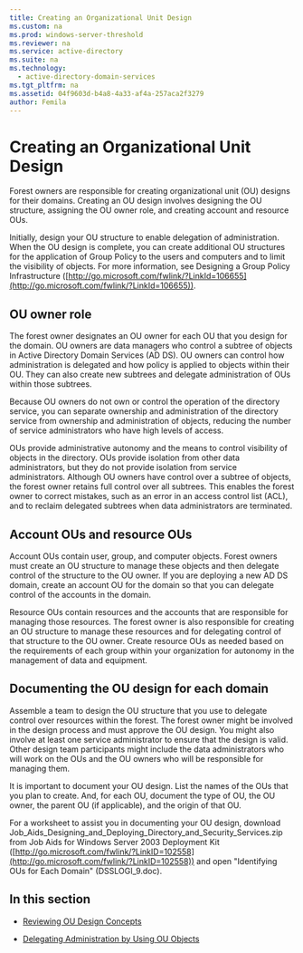 ```yaml
---
title: Creating an Organizational Unit Design
ms.custom: na
ms.prod: windows-server-threshold
ms.reviewer: na
ms.service: active-directory
ms.suite: na
ms.technology: 
  - active-directory-domain-services
ms.tgt_pltfrm: na
ms.assetid: 04f9603d-b4a8-4a33-af4a-257aca2f3279
author: Femila
---
```

# Creating an Organizational Unit Design
Forest owners are responsible for creating organizational unit (OU) designs for their domains. Creating an OU design involves designing the OU structure, assigning the OU owner role, and creating account and resource OUs.  
  
Initially, design your OU structure to enable delegation of administration. When the OU design is complete, you can create additional OU structures for the application of Group Policy to the users and computers and to limit the visibility of objects. For more information, see Designing a Group Policy Infrastructure ([http://go.microsoft.com/fwlink/?LinkId=106655](http://go.microsoft.com/fwlink/?LinkId=106655)).  
  
## OU owner role  
The forest owner designates an OU owner for each OU that you design for the domain. OU owners are data managers who control a subtree of objects in Active Directory Domain Services (AD DS). OU owners can control how administration is delegated and how policy is applied to objects within their OU. They can also create new subtrees and delegate administration of OUs within those subtrees.  
  
Because OU owners do not own or control the operation of the directory service, you can separate ownership and administration of the directory service from ownership and administration of objects, reducing the number of service administrators who have high levels of access.  
  
OUs provide administrative autonomy and the means to control visibility of objects in the directory. OUs provide isolation from other data administrators, but they do not provide isolation from service administrators. Although OU owners have control over a subtree of objects, the forest owner retains full control over all subtrees. This enables the forest owner to correct mistakes, such as an error in an access control list (ACL), and to reclaim delegated subtrees when data administrators are terminated.  
  
## Account OUs and resource OUs  
Account OUs contain user, group, and computer objects. Forest owners must create an OU structure to manage these objects and then delegate control of the structure to the OU owner. If you are deploying a new AD DS domain, create an account OU for the domain so that you can delegate control of the accounts in the domain.  
  
Resource OUs contain resources and the accounts that are responsible for managing those resources. The forest owner is also responsible for creating an OU structure to manage these resources and for delegating control of that structure to the OU owner. Create resource OUs as needed based on the requirements of each group within your organization for autonomy in the management of data and equipment.  
  
## Documenting the OU design for each domain  
Assemble a team to design the OU structure that you use to delegate control over resources within the forest. The forest owner might be involved in the design process and must approve the OU design. You might also involve at least one service administrator to ensure that the design is valid. Other design team participants might include the data administrators who will work on the OUs and the OU owners who will be responsible for managing them.  
  
It is important to document your OU design. List the names of the OUs that you plan to create. And, for each OU, document the type of OU, the OU owner, the parent OU (if applicable), and the origin of that OU.  
  
For a worksheet to assist you in documenting your OU design, download Job_Aids_Designing_and_Deploying_Directory_and_Security_Services.zip from Job Aids for Windows Server 2003 Deployment Kit ([http://go.microsoft.com/fwlink/?LinkID=102558](http://go.microsoft.com/fwlink/?LinkID=102558)) and open "Identifying OUs for Each Domain" (DSSLOGI_9.doc).  
  
## In this section  
  
-   [Reviewing OU Design Concepts](../../ad-ds/plan/Reviewing-OU-Design-Concepts.md)  
  
-   [Delegating Administration by Using OU Objects](../../ad-ds/plan/Delegating-Administration-by-Using-OU-Objects.md)  
  

